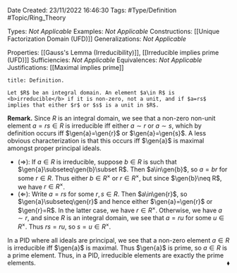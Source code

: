 <div class="topSpace"></div>

Date Created: 23/11/2022 16:46:30
Tags: #Type/Definition #Topic/Ring_Theory

Types: <i>Not Applicable</i>
Examples: <i>Not Applicable</i>
Constructions: [[Unique Factorization Domain (UFD)]]
Generalizations: <i>Not Applicable</i>

Properties: [[Gauss's Lemma (Irreducibility)]], [[Irreducible implies prime (UFD)]]
Sufficiencies: <i>Not Applicable</i>
Equivalences: <i>Not Applicable</i>
Justifications: [[Maximal implies prime]]

``` ad-Definition
title: Definition.

Let $R$ be an integral domain. An element $a\in R$ is <b>irreducible</b> if it is non-zero, not a unit, and if $a=rs$ implies that either $r$ or $s$ is a unit in $R$.

```

<b>Remark.</b> Since $R$ is an integral domain, we see that a non-zero non-unit element $a=rs\in R$ is irreducible iff either $a\sim r$ or $a\sim s$, which by definition occurs iff $\gen{a}=\gen{r}$ or $\gen{a}=\gen{s}$. A less obvious characterization is that this occurs iff $\gen{a}$ is maximal amongst proper principal ideals.
* ($\Rightarrow$): If $a\in R$ is irreducible, suppose $b\in R$ is such that $\gen{a}\subseteq\gen{b}\subset R$. Then $a\in\gen{b}$, so $a=br$ for some $r\in R$. Thus either $b\in R^\times$ or $r\in R^\times$, but since $\gen{b}\neq R$, we have $r\in R^\times$.
* ($\Leftarrow$): Write $a=rs$ for some $r,s\in R$. Then $a\in\gen{r}$, so $\gen{a}\subseteq\gen{r}$ and hence either $\gen{a}=\gen{r}$ or $\gen{r}=R$. In the latter case, we have $r\in R^\times$. Otherwise, we have $a\sim r$, and since $R$ is an integral domain, we see that $a=ru$ for some $u\in R^\times$. Thus $rs=ru$, so $s=u\in R^\times$.

In a PID where all ideals are principal, we see that a non-zero element $a\in R$ is irreducible iff $\gen{a}$ is maximal. Thus $\gen{a}$ is prime, so $a\in R$ is a prime element. Thus, in a PID, irreducible elements are exactly the prime elements.<span style="float:right;">$\blacklozenge$</span>
